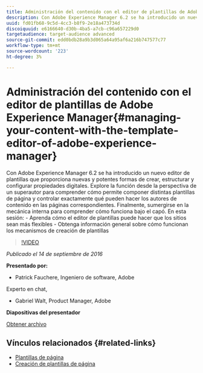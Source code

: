 ```yaml
---
title: Administración del contenido con el editor de plantillas de Adobe Experience Manager
description: Con Adobe Experience Manager 6.2 se ha introducido un nuevo editor de plantillas que proporciona nuevas y potentes formas de crear, estructurar y configurar propiedades digitales. Explore la función desde la perspectiva de un superautor para comprender cómo permite componer distintas plantillas de página y controlar exactamente qué pueden hacer los autores de contenido en las páginas correspondientes. Finalmente, sumergirse en la mecánica interna para comprender cómo funciona bajo el capó.
uuid: fd01fb68-9c5d-4cc3-b8f9-2e18a473734d
discoiquuid: e6166640-d30b-4ba5-a7cb-c96a657229d0
targetaudience: target-audience advanced
source-git-commit: edd0bdb28a9b3d065a64a95af6a216b747577c77
workflow-type: tm+mt
source-wordcount: '223'
ht-degree: 3%

---
```


# Administración del contenido con el editor de plantillas de Adobe Experience Manager{#managing-your-content-with-the-template-editor-of-adobe-experience-manager}

Con Adobe Experience Manager 6.2 se ha introducido un nuevo editor de plantillas que proporciona nuevas y potentes formas de crear, estructurar y configurar propiedades digitales. Explore la función desde la perspectiva de un superautor para comprender cómo permite componer distintas plantillas de página y controlar exactamente qué pueden hacer los autores de contenido en las páginas correspondientes. Finalmente, sumergirse en la mecánica interna para comprender cómo funciona bajo el capó. En esta sesión: - Aprenda cómo el editor de plantillas puede hacer que los sitios sean más flexibles - Obtenga información general sobre cómo funcionan los mecanismos de creación de plantillas

>[!VIDEO](https://video.tv.adobe.com/v/19300/?quality=9)

*Publicado el 14 de septiembre de 2016*

**Presentado por:**

* Patrick Fauchere, Ingeniero de software, Adobe

Experto en chat,

* Gabriel Walt, Product Manager, Adobe

**Diapositivas del presentador**

[Obtener archivo](assets/aem-gems-91416-template-editor.pdf)

## Vínculos relacionados {#related-links}

* [Plantillas de página](https://docs.adobe.com/docs/en/aem/6-2/develop/templates/page-templates-editable.html)
* [Creación de plantillas de página  ](https://docs.adobe.com/docs/en/aem/6-2/author/site-page-features/templates.html)